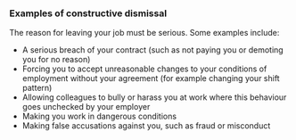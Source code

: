 ###  Examples of constructive dismissal

The reason for leaving your job must be serious. Some examples include:

  * A serious breach of your contract (such as not paying you or demoting you for no reason) 
  * Forcing you to accept unreasonable changes to your conditions of employment without your agreement (for example changing your shift pattern) 
  * Allowing colleagues to bully or harass you at work where this behaviour goes unchecked by your employer 
  * Making you work in dangerous conditions 
  * Making false accusations against you, such as fraud or misconduct 
